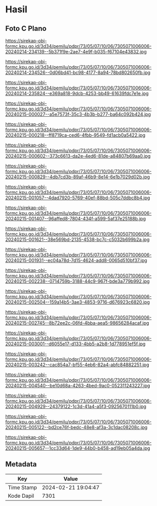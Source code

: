 # Hasil

## Foto C Plano

https://sirekap-obj-formc.kpu.go.id/3d34/pemilu/pdpr/73/05/07/10/06/7305071006006-20240214-234139--5b371f9e-2ae7-4e9f-b035-f67104e43832.jpg

https://sirekap-obj-formc.kpu.go.id/3d34/pemilu/pdpr/73/05/07/10/06/7305071006006-20240214-234526--0d06bd41-bc98-4177-8a94-78bd802650fb.jpg

https://sirekap-obj-formc.kpu.go.id/3d34/pemilu/pdpr/73/05/07/10/06/7305071006006-20240214-235824--e369a818-9dcb-4253-bb49-61639fdc7e1e.jpg

https://sirekap-obj-formc.kpu.go.id/3d34/pemilu/pdpr/73/05/07/10/06/7305071006006-20240215-000027--a5e7573f-35c3-4b3b-b277-ba64c092b424.jpg

https://sirekap-obj-formc.kpu.go.id/3d34/pemilu/pdpr/73/05/07/10/06/7305071006006-20240215-000218--ff8719ca-ced6-4fbb-9549-fd1acb0a5422.jpg

https://sirekap-obj-formc.kpu.go.id/3d34/pemilu/pdpr/73/05/07/10/06/7305071006006-20240215-000602--373c6613-da2e-4ed6-81de-a84807b69aa0.jpg

https://sirekap-obj-formc.kpu.go.id/3d34/pemilu/pdpr/73/05/07/10/06/7305071006006-20240215-000829--4db7cd3b-89af-46b9-8e14-6e1b7029d02b.jpg

https://sirekap-obj-formc.kpu.go.id/3d34/pemilu/pdpr/73/05/07/10/06/7305071006006-20240215-001057--4dad7920-5769-40ef-88bd-505c7ddbc8b4.jpg

https://sirekap-obj-formc.kpu.go.id/3d34/pemilu/pdpr/73/05/07/10/06/7305071006006-20240215-001407--96affed8-7804-434f-a599-5af37e25188b.jpg

https://sirekap-obj-formc.kpu.go.id/3d34/pemilu/pdpr/73/05/07/10/06/7305071006006-20240215-001621--38e569bd-2135-4538-bc7c-c5032b699b2a.jpg

https://sirekap-obj-formc.kpu.go.id/3d34/pemilu/pdpr/73/05/07/10/06/7305071006006-20240215-001931--ec04a78d-7d15-4624-add8-0065d510bf37.jpg

https://sirekap-obj-formc.kpu.go.id/3d34/pemilu/pdpr/73/05/07/10/06/7305071006006-20240215-002238--0714759b-3188-44c9-967f-bde3a779b992.jpg

https://sirekap-obj-formc.kpu.go.id/3d34/pemilu/pdpr/73/05/07/10/06/7305071006006-20240215-002504--159a14b5-3ae3-4853-9716-d676923c6820.jpg

https://sirekap-obj-formc.kpu.go.id/3d34/pemilu/pdpr/73/05/07/10/06/7305071006006-20240215-002745--8b72ee2c-06fd-4bba-aea5-98656284acaf.jpg

https://sirekap-obj-formc.kpu.go.id/3d34/pemilu/pdpr/73/05/07/10/06/7305071006006-20240215-003001--d6055e17-d133-4bb5-a2b8-1d778951ef5f.jpg

https://sirekap-obj-formc.kpu.go.id/3d34/pemilu/pdpr/73/05/07/10/06/7305071006006-20240215-003242--cac854a7-bf55-4eb6-82a4-abfc84882251.jpg

https://sirekap-obj-formc.kpu.go.id/3d34/pemilu/pdpr/73/05/07/10/06/7305071006006-20240215-004540--be10d68a-4263-4bed-9ac0-052311243227.jpg

https://sirekap-obj-formc.kpu.go.id/3d34/pemilu/pdpr/73/05/07/10/06/7305071006006-20240215-004929--24379122-1c3d-41a4-a5f3-0925670111b0.jpg

https://sirekap-obj-formc.kpu.go.id/3d34/pemilu/pdpr/73/05/07/10/06/7305071006006-20240215-005122--bd2ce76f-bedc-48e8-af3a-3c1dac08208c.jpg

https://sirekap-obj-formc.kpu.go.id/3d34/pemilu/pdpr/73/05/07/10/06/7305071006006-20240215-005657--1cc33d64-1de9-44b0-b458-ad19eb05a4da.jpg


## Metadata

| Key        | Value               |
| ---------- | ------------------- |
| Time Stamp | 2024-02-21 19:04:47 |
| Kode Dapil | 7301                |



